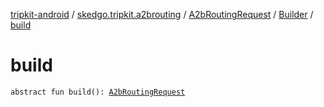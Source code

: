 [tripkit-android](../../../index.md) / [skedgo.tripkit.a2brouting](../../index.md) / [A2bRoutingRequest](../index.md) / [Builder](index.md) / [build](./build.md)

# build

`abstract fun build(): `[`A2bRoutingRequest`](../index.md)